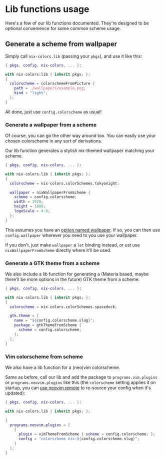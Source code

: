 # Lib functions usage

Here's a few of our lib functions documented. They're designed to be optional convenience for some common scheme usage.

## Generate a scheme from wallpaper
Simply call `nix-colors.lib` (passing your `pkgs`), and use it like this:

```nix
{ pkgs, config, nix-colors, ... }:

with nix-colors.lib { inherit pkgs; };
{
  colorscheme = colorschemeFromPicture {
    path = ./wallpapers/example.png;
    kind = "light";
  };
}
```
All done, just use `config.colorscheme` as usual!

### Generate a wallpaper from a scheme
Of course, you can go the other way around too. You can easily use your chosen colorscheme in any sort of derivations.

Our lib function generates a stylish nix-themed wallpaper matching your scheme.
```nix
{ pkgs, config, nix-colors, ... }:

with nix-colors.lib { inherit pkgs; };
{
  colorscheme = nix-colors.colorSchemes.tokyonight;

  wallpaper = nixWallpaperFromScheme {
    scheme = config.colorscheme;
    width = 1920;
    height = 1080;
    logoScale = 4.0;
  };
}
```
This assumes you have an [option named wallpaper](https://github.com/Misterio77/nix-config/blob/7aef57a5a84a176da872665ade96f9ab586474db/modules/home-manager/wallpaper.nix). If so, you can then use `config.wallpaper` wherever you need to you use your wallpaper.

If you don't, just make `wallpaper` a `let` binding instead, or ust use `nixWallpaperFromScheme` directly where it'll be used.

### Generate a GTK theme from a scheme
We also include a lib function for generating a (Materia based, maybe there'll be more options in the future) GTK theme from a scheme.
```nix
{ pkgs, config, nix-colors, ... }:

with nix-colors.lib { inherit pkgs; };
{
  colorscheme = nix-colors.colorSchemes.spaceduck;

  gtk.theme = {
    name = "${config.colorscheme.slug}";
    package = gtkThemeFromScheme {
      scheme = config.colorscheme;
    };
  };
}
```

### Vim colorscheme from scheme
We also have a lib function for a (neo)vim colorscheme.

Same as before, call our lib and add the package to `programs.vim.plugins` or `programs.neovim.plugins` like this (the `colorscheme` setting applies it on startup, you can [use neovim remote](https://github.com/Misterio77/nix-config/blob/main/users/misterio/features/cli/nvim/default.nix#L82) to re-source your config when it's updated):
```nix
{ pkgs, config, nix-colors, ... }:

with nix-colors.lib { inherit pkgs; };

{
  programs.neovim.plugins = [
    {
      plugin = vimThemeFromScheme { scheme = config.colorscheme; };
      config = "colorscheme nix-${config.colorscheme.slug}";
    }
  ];
}
```
